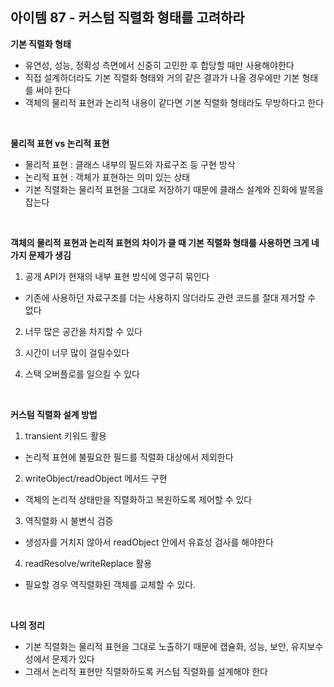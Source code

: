 ## 아이템 87 - 커스텀 직렬화 형태를 고려하라

**기본 직렬화 형태**
- 유연성, 성능, 정확성 측면에서 신중히 고민한 후 합당할 때만 사용해야한다
- 직접 설계하더라도 기본 직렬화 형태와 거의 같은 결과가 나올 경우에만 기본 형태를 써야 한다
- 객체의 물리적 표현과 논리적 내용이 같다면 기본 직렬화 형태라도 무방하다고 한다

<br/>

**물리적 표현 vs 논리적 표현**
- 물리적 표현 : 클래스 내부의 필드와 자료구조 등 구현 방삭
- 논리적 표현 : 객체가 표현하는 의미 있는 상태
- 기본 직렬화는 물리적 표현을 그대로 저장하기 때문에 클래스 설계와 진화에 발목을 잡는다

<br/>

**객체의 물리적 표현과 논리적 표현의 차이가 클 때 기본 직렬화 형태를 사용하면 크게 네가지 문제가 생김**
1. 공개 API가 현재의 내부 표현 방식에 영구히 묶인다
  - 기존에 사용하던 자료구조를 더는 사용하지 않더라도 관련 코드를 절대 제거할 수 없다

2. 너무 많은 공간을 차지할 수 있다

3. 시간이 너무 많이 걸릴수있다

4. 스택 오버플로를 일으킬 수 있다

<br/>

**커스텀 직렬화 설계 방법**
1. transient 키워드 활용
  - 논리적 표현에 불필요한 필드를 직렬화 대상에서 제외한다

2. writeObject/readObject 메서드 구현
  - 객체의 논리적 상태만을 직렬화하고 복원하도록 제어할 수 있다

3. 역직렬화 시 불변식 검증
  - 생성자를 거치지 않아서 readObject 안에서 유효성 검사를 해야한다

4. readResolve/writeReplace 활용
  - 필요할 경우 역직렬화된 객체를 교체할 수 있다.

<br/>

**나의 정리**
- 기본 직렬화는 물리적 표현을 그대로 노출하기 때문에 캡슐화, 성능, 보안, 유지보수성에서 문제가 있다
- 그래서 논리적 표현만 직렬화하도록 커스텀 직렬화를 설계해야 한다















